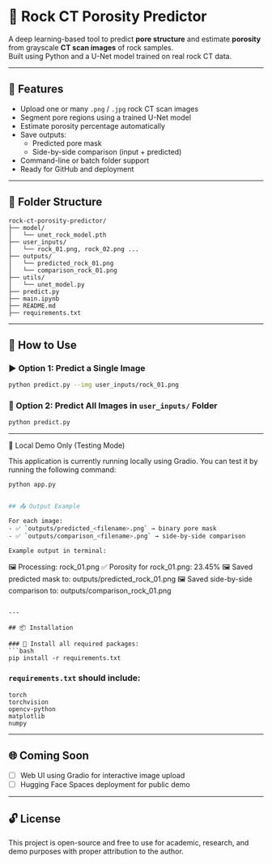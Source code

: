 # 🧠 Rock CT Porosity Predictor  

A deep learning-based tool to predict **pore structure** and estimate **porosity** from grayscale **CT scan images** of rock samples.  
Built using Python and a U-Net model trained on real rock CT data.

---

## 🚀 Features

- Upload one or many `.png` / `.jpg` rock CT scan images
- Segment pore regions using a trained U-Net model
- Estimate porosity percentage automatically
- Save outputs:
  - Predicted pore mask
  - Side-by-side comparison (input + predicted)
- Command-line or batch folder support
- Ready for GitHub and deployment

---

## 📂 Folder Structure

```
rock-ct-porosity-predictor/
├── model/
│   └── unet_rock_model.pth
├── user_inputs/
│   └── rock_01.png, rock_02.png ...
├── outputs/
│   └── predicted_rock_01.png
│   └── comparison_rock_01.png
├── utils/
│   └── unet_model.py
├── predict.py
├── main.ipynb
├── README.md
├── requirements.txt
```

---

## 🔧 How to Use

### ▶️ Option 1: Predict a Single Image
```bash
python predict.py --img user_inputs/rock_01.png
```

### 🔁 Option 2: Predict All Images in `user_inputs/` Folder
```bash
python predict.py
```

---
🚧 Local Demo Only (Testing Mode)

This application is currently running locally using Gradio. You can test it by running the following command:

```bash
python app.py


## 📤 Output Example

For each image:
- ✅ `outputs/predicted_<filename>.png` → binary pore mask
- ✅ `outputs/comparison_<filename>.png` → side-by-side comparison

Example output in terminal:
```
🖼️ Processing: rock_01.png
✅ Porosity for rock_01.png: 23.45%
🖼️ Saved predicted mask to: outputs/predicted_rock_01.png
🖼️ Saved side-by-side comparison to: outputs/comparison_rock_01.png
```

---

## 📦 Installation

### 🔹 Install all required packages:
```bash
pip install -r requirements.txt
```

### `requirements.txt` should include:
```
torch
torchvision
opencv-python
matplotlib
numpy
```

---

## 🌐 Coming Soon

- [ ] Web UI using Gradio for interactive image upload
- [ ] Hugging Face Spaces deployment for public demo

---

## 🔓 License

This project is open-source and free to use for academic, research, and demo purposes with proper attribution to the author.

